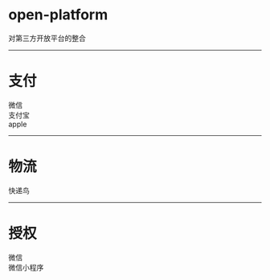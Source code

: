# open-platform
对第三方开放平台的整合

---
# 支付
微信<br/>
支付宝<br/>
apple<br/>

---
# 物流
快递鸟<br/>

---
# 授权
微信<br/>
微信小程序<br/>